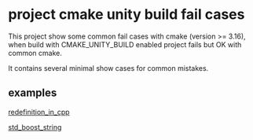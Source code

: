 # project cmake unity build fail cases

This project show some common fail cases with cmake (version >= 3.16),
when build with CMAKE_UNITY_BUILD enabled project fails but OK with common
cmake.

It contains several minimal show cases for common mistakes.

## examples

[redefinition_in_cpp](src/redefinition_in_cpp/README.md)

[std_boost_string](src/std_boost_string/README.md)
